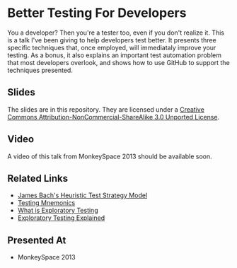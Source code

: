 # Better Testing For Developers

You a developer? Then you're a tester too, even if you don't realize it. This is a talk I've been giving to help developers test better. It presents three specific techniques that, once employed, will immediataly improve your testing. As a bonus, it also explains an important test automation problem that most developers overlook, and shows how to use GitHub to support the techniques presented.

## Slides

The slides are in this repository. They are licensed under a [Creative Commons Attribution-NonCommercial-ShareAlike 3.0 Unported License](http://creativecommons.org/licenses/by-nc-sa/3.0/deed.en_US).

## Video

A video of this talk from MonkeySpace 2013 should be available soon.

## Related Links

- [James Bach's Heuristic Test Strategy Model](https://www.google.com/url?sa=t&rct=j&q=&esrc=s&source=web&cd=1&cad=rja&ved=0CCwQFjAA&url=http%3A%2F%2Fwww.satisfice.com%2Ftools%2Fhtsm.pdf&ei=itAYUsyKEK234AOYk4DADQ&usg=AFQjCNGHtJi_ivSEQC5-SxNQMMTCLL_FIQ&sig2=tLP7hFN5kVtxRgEWLdkUIA&bvm=bv.51156542,d.dmg)
- [Testing Mnemonics](http://www.qualityperspectives.ca/resources_mnemonics.html)
- [What is Exploratory Testing](http://www.satisfice.com/articles/what_is_et.shtml)
- [Exploratory Testing Explained](http://www.satisfice.com/articles/et-article.pdf)

## Presented At
- MonkeySpace 2013

